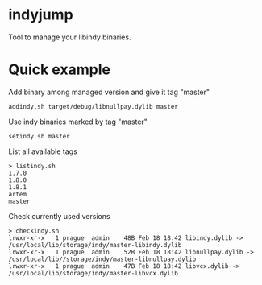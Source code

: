 # indyjump
Tool to manage your libindy binaries.


# Quick example

Add binary among managed version and give it tag "master"
```
addindy.sh target/debug/libnullpay.dylib master
```

Use indy binaries marked by tag "master"
```
setindy.sh master
```

List all available tags
```
> listindy.sh 
1.7.0
1.8.0
1.8.1
artem
master
```


Check currently used versions
```
> checkindy.sh
lrwxr-xr-x   1 prague  admin    48B Feb 18 18:42 libindy.dylib -> /usr/local/lib/storage/indy/master-libindy.dylib
lrwxr-xr-x   1 prague  admin    52B Feb 18 18:42 libnullpay.dylib -> /usr/local/lib//storage/indy/master-libnullpay.dylib
lrwxr-xr-x   1 prague  admin    47B Feb 18 18:42 libvcx.dylib -> /usr/local/lib/storage/indy/master-libvcx.dylib
```